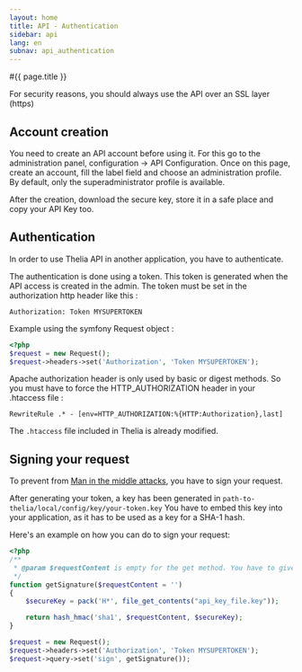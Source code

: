 ```yaml
---
layout: home
title: API - Authentication
sidebar: api
lang: en
subnav: api_authentication
---
```


#{{ page.title }}

<div class="alert alert-danger">
    For security reasons, you should always use the API over an SSL layer (https)
</div>

## Account creation

You need to create an API account before using it. For this go to the administration panel, configuration -> API Configuration. Once on this page,
create an account, fill the label field and choose an administration profile. By default, only the superadministrator profile is available.

After the creation, download the secure key, store it in a safe place and copy your API Key too.

## Authentication

In order to use Thelia API in another application, you have to authenticate.

The authentication is done using a token. This token is generated when the API access is created in the admin.
The token must be set in the authorization http header like this :

```
Authorization: Token MYSUPERTOKEN
```

Example using the symfony Request object :

```php
<?php
$request = new Request();
$request->headers->set('Authorization', 'Token MYSUPERTOKEN');
```

Apache authorization header is only used by basic or digest methods. So you must have to force the HTTP_AUTHORIZATION header in your .htaccess file :

```
RewriteRule .* - [env=HTTP_AUTHORIZATION:%{HTTP:Authorization},last]
```

The ```.htaccess``` file included in Thelia is already modified.

## Signing your request

To prevent from [Man in the middle attacks](http://en.wikipedia.org/wiki/Man-in-the-middle_attack), you have to sign your request.

After generating your token, a key has been generated in ```path-to-thelia/local/config/key/your-token.key```
You have to embed this key into your application, as it has to be used as a key for a SHA-1 hash.

Here's an example on how you can do to sign your request:

```php
<?php
/**
 * @param $requestContent is empty for the get method. You have to give your content body if you have one.
 */
function getSignature($requestContent = '')
{
    $secureKey = pack('H*', file_get_contents("api_key_file.key"));

    return hash_hmac('sha1', $requestContent, $secureKey);
}

$request = new Request();
$request->headers->set('Authorization', 'Token MYSUPERTOKEN');
$request->query->set('sign', getSignature());

```
